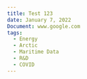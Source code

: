 ```yaml
---
title: Test 123
date: January 7, 2022
Document: www.google.com
tags:
  - Energy
  - Arctic
  - Maritime Data
  - R&D
  - COVID
---
```

